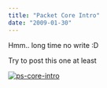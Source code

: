 ```yaml
---
title: "Packet Core Intro"
date: "2009-01-30"
---
```


Hmm.. long time no write :D

Try to post this one at least

[![ps-core-intro](https://sigitp.files.wordpress.com/2009/01/ps-core-intro.jpg "ps-core-intro")](https://sigitp.files.wordpress.com/2009/01/ps-core-intro.jpg)
